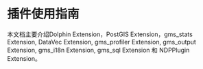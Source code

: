 # 插件使用指南

本文档主要介绍Dolphin Extension，PostGIS Extension，gms_stats Extension, DataVec Extension, gms_profiler Extension, gms_output Extension, gms_i18n Extension, gms_sql Extension 和 NDPPlugin Extension。
